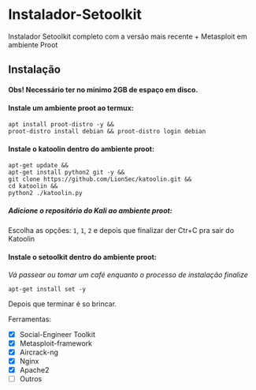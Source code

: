 # Instalador-Setoolkit
Instalador Setoolkit completo com a versão mais recente + Metasploit em ambiente Proot

## Instalação
#### Obs! Necessário ter no mínimo 2GB de espaço em disco.

#### Instale um ambiente proot ao termux:
```
apt install proot-distro -y && 
proot-distro install debian && proot-distro login debian
```

#### Instale o katoolin dentro do ambiente proot:
```
apt-get update && 
apt-get install python2 git -y && 
git clone https://github.com/LionSec/katoolin.git && 
cd katoolin && 
python2 ./katoolin.py
```
##### Adicione o repositório do Kali ao ambiente proot:
Escolha as opçôes: `1`, `1`, `2` e depois que finalizar der Ctr+C pra sair do Katoolin

#### Instale o setoolkit dentro do ambiente proot:
*Vá passear ou tomar um café enquanto o processo de instalação finalize*
```
apt-get install set -y
```

Depois que terminar é so brincar.

Ferramentas:

- [x] Social-Engineer Toolkit
- [x] Metasploit-framework
- [x] Aircrack-ng
- [x] Nginx
- [x] Apache2
- [ ] Outros
